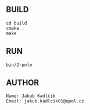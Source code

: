 ## BUILD
	cd build
	cmake .
	make
## RUN
	bin/2-pole

## AUTHOR
	Name: Jakub Kadlčík
	Email: jakub.kadlcik01@upol.cz

